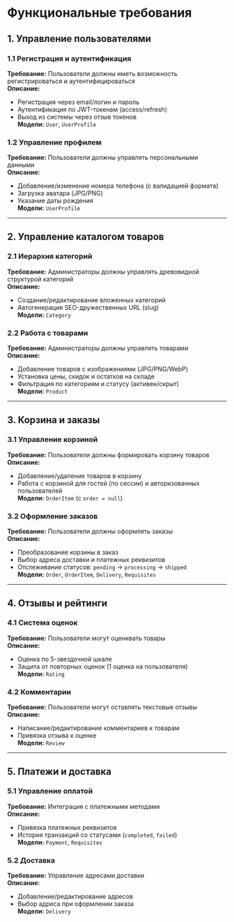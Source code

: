 # Функциональные требования

## 1. Управление пользователями
### 1.1 Регистрация и аутентификация
**Требование:** Пользователи должны иметь возможность регистрироваться и аутентифицироваться  
**Описание:**  
- Регистрация через email/логин и пароль  
- Аутентификация по JWT-токенам (access/refresh)  
- Выход из системы через отзыв токенов  
**Модели:** `User`, `UserProfile`

### 1.2 Управление профилем
**Требование:** Пользователи должны управлять персональными данными  
**Описание:**  
- Добавление/изменение номера телефона (с валидацией формата)  
- Загрузка аватара (JPG/PNG)  
- Указание даты рождения  
**Модели:** `UserProfile`

---

## 2. Управление каталогом товаров
### 2.1 Иерархия категорий
**Требование:** Администраторы должны управлять древовидной структурой категорий  
**Описание:**  
- Создание/редактирование вложенных категорий  
- Автогенерация SEO-дружественных URL (slug)  
**Модели:** `Category`

### 2.2 Работа с товарами
**Требование:** Администраторы должны управлять товарами  
**Описание:**  
- Добавление товаров с изображениями (JPG/PNG/WebP)  
- Установка цены, скидок и остатков на складе  
- Фильтрация по категориям и статусу (активен/скрыт)  
**Модели:** `Product`

---

## 3. Корзина и заказы
### 3.1 Управление корзиной
**Требование:** Пользователи должны формировать корзину товаров  
**Описание:**  
- Добавление/удаление товаров в корзину  
- Работа с корзиной для гостей (по сессии) и авторизованных пользователей  
**Модели:** `OrderItem` (с `order = null`)

### 3.2 Оформление заказов
**Требование:** Пользователи должны оформлять заказы  
**Описание:**  
- Преобразование корзины в заказ  
- Выбор адреса доставки и платежных реквизитов  
- Отслеживание статусов: `pending` → `processing` → `shipped`  
**Модели:** `Order`, `OrderItem`, `Delivery`, `Requisites`

---

## 4. Отзывы и рейтинги
### 4.1 Система оценок
**Требование:** Пользователи могут оценивать товары  
**Описание:**  
- Оценка по 5-звездочной шкале  
- Защита от повторных оценок (1 оценка на пользователя)  
**Модели:** `Rating`

### 4.2 Комментарии
**Требование:** Пользователи могут оставлять текстовые отзывы  
**Описание:**  
- Написание/редактирование комментариев к товарам  
- Привязка отзыва к оценке  
**Модели:** `Review`

---

## 5. Платежи и доставка
### 5.1 Управление оплатой
**Требование:** Интеграция с платежными методами  
**Описание:**  
- Привязка платежных реквизитов  
- История транзакций со статусами (`completed`, `failed`)  
**Модели:** `Payment`, `Requisites`

### 5.2 Доставка
**Требование:** Управление адресами доставки  
**Описание:**  
- Добавление/редактирование адресов  
- Выбор адреса при оформлении заказа  
**Модели:** `Delivery`

